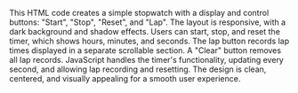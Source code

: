 This HTML code creates a simple stopwatch with a display and control buttons: "Start", "Stop", "Reset", and "Lap". The layout is responsive, with a dark background and shadow effects. Users can start, stop, and reset the timer, which shows hours, minutes, and seconds. The lap button records lap times displayed in a separate scrollable section. A "Clear" button removes all lap records. JavaScript handles the timer's functionality, updating every second, and allowing lap recording and resetting. The design is clean, centered, and visually appealing for a smooth user experience.
